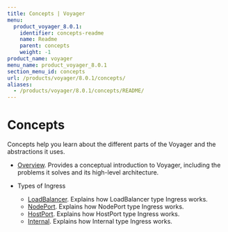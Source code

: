 ```yaml
---
title: Concepts | Voyager
menu:
  product_voyager_8.0.1:
    identifier: concepts-readme
    name: Readme
    parent: concepts
    weight: -1
product_name: voyager
menu_name: product_voyager_8.0.1
section_menu_id: concepts
url: /products/voyager/8.0.1/concepts/
aliases:
  - /products/voyager/8.0.1/concepts/README/
---
```

# Concepts

Concepts help you learn about the different parts of the Voyager and the abstractions it uses.

- [Overview](/products/voyager/8.0.1/concepts/overview). Provides a conceptual introduction to Voyager, including the problems it solves and its high-level architecture.

- Types of Ingress
  - [LoadBalancer](/products/voyager/8.0.1/concepts/ingress-types/loadbalancer). Explains how LoadBalancer type Ingress works.
  - [NodePort](/products/voyager/8.0.1/concepts/ingress-types/nodeport). Explains how NodePort type Ingress works.
  - [HostPort](/products/voyager/8.0.1/concepts/ingress-types/hostport). Explains how HostPort type Ingress works.
  - [Internal](/products/voyager/8.0.1/concepts/ingress-types/internal). Explains how Internal type Ingress works.
